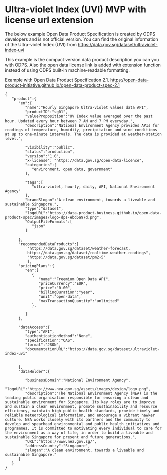 
# Ultra-violet Index (UVI) MVP with license url extension

The below example Open Data Product Specification is created by ODPS developers and is not official version. You can find the original information of the Ultra-violet Index (UVI) from https://data.gov.sg/dataset/ultraviolet-index-uvi 

This example is the compact version data product description you can you with ODPS. Also the open data license link is added with extension function instead of using ODPS built-in machine-readable formatting. 

Example with Open Data Product Specification 2.1. https://open-data-product-initiative.github.io/open-data-product-spec-2.1 

```
{
   "product":{
      "en":{
         "name":"Hourly Singapore Ultra-violet values data API",
         "productID":"sg01",
         "valueProposition":"UV Index value averaged over the past hour. Updated every hour between 7 AM and 7 PM everyday.",
         "description":"National Environment Agency provides APIs for readings of temperature, humidity, precipitation and wind conditions at up to one-minute intervals. The data is provided at weather-station level.",
         
         "visibility":"public",
         "status":"production",
         "version":"1.0",
         "x-license": "https://data.gov.sg/open-data-licence",
         "categories":[
            "environment, open data, government"
         ],
         
         "tags":[
            "ultra-violet, hourly, daily, API, National Environment Agency" 
         ],
         "brandSlogan":"A clean environment, towards a liveable and sustainable Singapore.",
         "type":"dataset",
         "logoURL":"https://data-product-business.github.io/open-data-product-spec/images/logo-dps-ebd5a97d.png",
         "OutputFileFormats":[
            "json"
         ]
         
      },
      "recommendedDataProducts":[
          "https://data.gov.sg/dataset/weather-forecast, 
          https://data.gov.sg/dataset/realtime-weather-readings",
          "https://data.gov.sg/dataset/pm2-5"
          ],      
      "pricingPlans":{
         "en":[
            {
               "name":"Freemium Open Data API",
               "priceCurrency":"EUR",
               "price":"0.00",
               "billingDuration":"year",
               "unit":"open-data",
               "maxTransactionQuantity":"unlimited"
            },
            
         ]
      },

      "dataAccess":{
         "type":"API",
         "authenticationMethod":"None",
         "specification":"OAS",
         "format":"JSON",
         "documentationURL":"https://data.gov.sg/dataset/ultraviolet-index-uvi"
      
     
      },
      "dataHolder":{
       
         "businessDomain":"National Environment Agency",
         "logoURL":"https://www.nea.gov.sg/assets/images/design/logo.png",
         "description":"The National Environment Agency (NEA) is the leading public organisation responsible for ensuring a clean and sustainable environment for Singapore. Its key roles are to improve and sustain a clean environment, promote sustainability and resource efficiency, maintain high public health standards, provide timely and reliable meteorological information, and encourage a vibrant hawker culture. NEA works closely with its partners and the community to develop and spearhead environmental and public health initiatives and programmes. It is committed to motivating every individual to care for the environment as a way of life, in order to build a liveable and sustainable Singapore for present and future generations.",
         "URL":"https://www.nea.gov.sg/",
         "addressCountry":"Singapore",
         "slogan":"A clean environment, towards a liveable and sustainable Singapore."
      }
   }
}

```